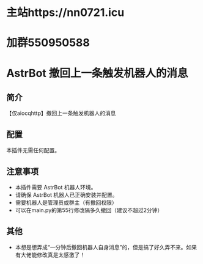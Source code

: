 # 主站https://nn0721.icu

# 加群550950588

# AstrBot 撤回上一条触发机器人的消息

## 简介

【仅aiocqhttp】撤回上一条触发机器人的消息

## 配置

本插件无需任何配置。

## 注意事项

*   本插件需要 AstrBot 机器人环境。
*   请确保 AstrBot 机器人已正确安装并配置。
*   需要机器人是管理员或群主（有撤回权限）
*   可以在main.py的第55行修改隔多久撤回（建议不超过2分钟）

## 其他

*   本想是想弄成“一分钟后撤回机器人自身消息”的，但是搞了好久弄不来。如果有大佬能修改真是太感激了！

